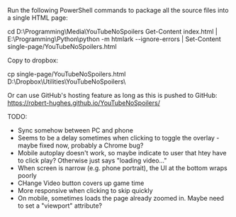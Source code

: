 Run the following PowerShell commands to package all the source files into a single HTML page:

cd D:\Programming\Media\YouTubeNoSpoilers
Get-Content index.html | E:\Programming\Python\python -m htmlark --ignore-errors | Set-Content single-page/YouTubeNoSpoilers.html

Copy to dropbox:

cp single-page/YouTubeNoSpoilers.html D:\Dropbox\Utilities\YouTubeNoSpoilers\

Or can use GitHub's hosting feature as long as this is pushed to GitHub: https://robert-hughes.github.io/YouTubeNoSpoilers/


TODO:

* Sync somehow between PC and phone
* Seems to be a delay sometimes when clicking to toggle the overlay - maybe fixed now, probably a Chrome bug?
* Mobile autoplay doesn't work, so maybe indicate to user that htey have to click play? Otherwise just says "loading video..."
* When screen is narrow (e.g. phone portrait), the UI at the bottom wraps poorly
* CHange Video button covers up game time
* More responsive when clicking to skip quickly
* On mobile, sometimes loads the page already zoomed in. Maybe need to set a "viewport" attribute?